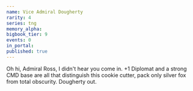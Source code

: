 ```yaml
---
name: Vice Admiral Dougherty
rarity: 4
series: tng
memory_alpha:
bigbook_tier: 9
events: 0
in_portal:
published: true
---
```


Oh hi, Admiral Ross, I didn't hear you come in. +1 Diplomat and a strong CMD base are all that distinguish this cookie cutter, pack only silver fox from total obscurity. Dougherty out.
